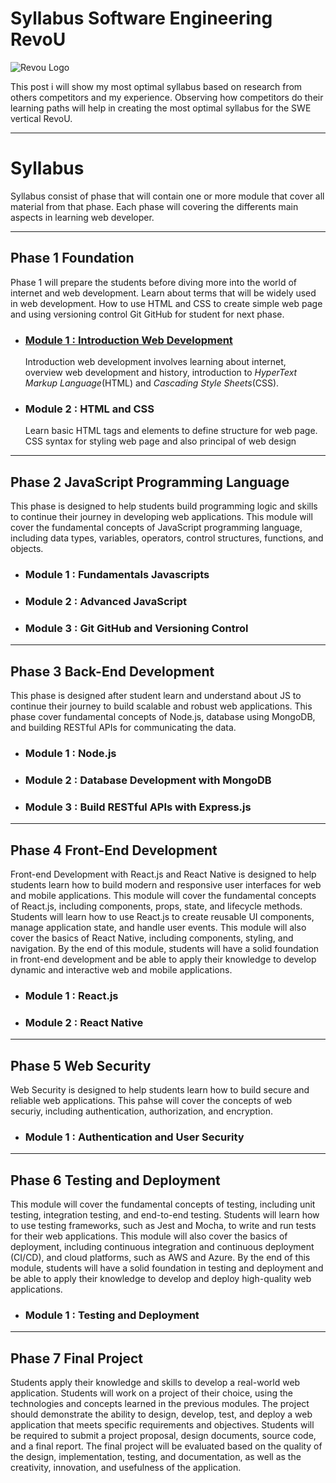 # Syllabus Software Engineering RevoU

![Revou Logo](https://encrypted-tbn0.gstatic.com/images?q=tbn:ANd9GcQZLg7_CDnun7DMrRiE-Dajd423j8u1dMs-Zw&usqp=CAU)

This post i will show my most optimal syllabus based on research from others competitors and my experience. Observing how competitors do their learning paths will help in creating the most optimal syllabus for the SWE vertical RevoU.

----
# Syllabus
Syllabus consist of phase that will contain one or more module that cover all material from that phase. Each phase will covering the differents main aspects in learning web developer.

----

## Phase 1 Foundation
Phase 1 will prepare the students before diving more into the world of internet and web development. Learn about terms that will be widely used in web development. How to use HTML and CSS to create simple web page and using versioning control Git GitHub for student for next phase.

- ### [Module 1 : Introduction Web Development](/introduction/)
    Introduction web development involves learning about internet, overview web development and history, introduction to _HyperText Markup Language_(HTML) and _Cascading Style Sheets_(CSS). 
- ### Module 2 : HTML and CSS
    Learn basic HTML tags and elements to define structure for web page. CSS syntax for styling web page and also principal of web design

----
## Phase 2 JavaScript Programming Language
This phase is designed to help students build programming logic and skills to continue their journey in developing web applications. This module will cover the fundamental concepts of JavaScript programming language, including data types, variables, operators, control structures, functions, and objects.

- ### Module 1 : Fundamentals Javascripts
- ### Module 2 : Advanced JavaScript
- ### Module 3 : Git GitHub and Versioning Control

----
## Phase 3 Back-End Development
This phase is designed after student learn and understand about JS to continue their journey to build scalable and robust web applications. This phase cover fundamental concepts of Node.js, database using MongoDB, and building RESTful APIs for communicating the data.

- ### Module 1 : Node.js
- ### Module 2 : Database Development with MongoDB
- ### Module 3 : Build RESTful APIs with Express.js

----
## Phase 4 Front-End Development
Front-end Development with React.js and React Native is designed to help students learn how to build modern and responsive user interfaces for web and mobile applications. This module will cover the fundamental concepts of React.js, including components, props, state, and lifecycle methods. Students will learn how to use React.js to create reusable UI components, manage application state, and handle user events. This module will also cover the basics of React Native, including components, styling, and navigation. By the end of this module, students will have a solid foundation in front-end development and be able to apply their knowledge to develop dynamic and interactive web and mobile applications.

- ### Module 1 : React.js
- ### Module 2 : React Native

----
## Phase 5 Web Security
Web Security is designed to help students learn how to build secure and reliable web applications. This pahse will cover the concepts of web securiy, including authentication, authorization, and encryption.

- ### Module 1 : Authentication and User Security

----
## Phase 6 Testing and Deployment
This module will cover the fundamental concepts of testing, including unit testing, integration testing, and end-to-end testing. Students will learn how to use testing frameworks, such as Jest and Mocha, to write and run tests for their web applications. This module will also cover the basics of deployment, including continuous integration and continuous deployment (CI/CD), and cloud platforms, such as AWS and Azure. By the end of this module, students will have a solid foundation in testing and deployment and be able to apply their knowledge to develop and deploy high-quality web applications.

- ### Module 1 : Testing and Deployment

----
## Phase 7 Final Project
Students apply their knowledge and skills to develop a real-world web application. Students will work on a project of their choice, using the technologies and concepts learned in the previous modules. The project should demonstrate the ability to design, develop, test, and deploy a web application that meets specific requirements and objectives. Students will be required to submit a project proposal, design documents, source code, and a final report. The final project will be evaluated based on the quality of the design, implementation, testing, and documentation, as well as the creativity, innovation, and usefulness of the application.
